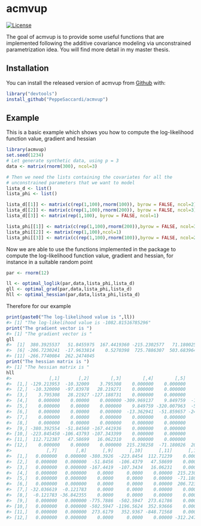 
<!-- README.md is generated from README.Rmd. Please edit that file -->

# acmvup

<!-- badges: start -->
[![License](https://badgen.net/github/license/PeppeSaccardi/acmvup)](LICENSE)
<!-- badges: end -->

The goal of acmvup is to provide some useful functions that are
implemented following the additive covariance modeling via unconstrained
parametrization idea. You will find more detail in my master thesis.

## Installation

You can install the released version of acmvup from
[Github](https://github.com/PeppeSaccardi/acmvup) with:

``` r
library("devtools")
install_github("PeppeSaccardi/acmvup")
```

## Example

This is a basic example which shows you how to compute the
log-likelihood function value, gradient and hessian

``` r
library(acmvup)
set.seed(1234)
# Let generate synthetic data, using p = 3
data <- matrix(rnorm(300), ncol=3)

# Then we need the lists containing the covariates for all the
# unconstrained parameters that we want to model
lista_d <- list()
lista_phi <- list()

lista_d[[1]] <- matrix(c(rep(1,100),rnorm(100)), byrow = FALSE, ncol=2)
lista_d[[2]] <- matrix(c(rep(1,100),rnorm(200)), byrow = FALSE, ncol=3)
lista_d[[3]] <- matrix(rep(1,100), byrow = FALSE, ncol=1)

lista_phi[[1]] <- matrix(c(rep(1,100),rnorm(200)),byrow = FALSE, ncol=3)
lista_phi[[2]] <- matrix(rep(1,100),ncol=1)
lista_phi[[3]] <- matrix(c(rep(1,100),rnorm(100)),byrow = FALSE, ncol=2)
```

Now we are able to use the functions implemented in the package to
compute the log-likelihood function value, gradient and hessian, for
instance in a suitable random point

``` r
par <- rnorm(12)

ll <- optimal_loglik(par,data,lista_phi,lista_d)
gll <- optimal_grad(par,data,lista_phi,lista_d)
hll <- optimal_hessian(par,data,lista_phi,lista_d)
```

Therefore for our example

``` r
print(paste0("The log-likelihood value is ",ll))
#> [1] "The log-likelihood value is -1082.81516785296"
print("The gradient vector is ")
#> [1] "The gradient vector is "
gll
#>  [1]  380.3925537   51.8455975  167.4419360 -215.2302577   71.1800255
#>  [6] -206.7230241  -17.9633814    0.5270398  725.7886307  503.6839641
#> [11] -266.7740084  262.2474045
print("The hessian matrix is ")
#> [1] "The hessian matrix is "
hll
#>              [,1]       [,2]        [,3]        [,4]        [,5]       [,6]
#>  [1,] -129.213953  -10.32009    3.795308    0.000000    0.000000    0.00000
#>  [2,]  -10.320090  -97.83978   28.219271    0.000000    0.000000    0.00000
#>  [3,]    3.795308   28.21927 -127.188731    0.000000    0.000000    0.00000
#>  [4,]    0.000000    0.00000    0.000000 -309.969137    9.849759  -13.36294
#>  [5,]    0.000000    0.00000    0.000000    9.849759 -320.007963  -51.85966
#>  [6,]    0.000000    0.00000    0.000000  -13.362941  -51.859657 -246.46343
#>  [7,]    0.000000    0.00000    0.000000    0.000000    0.000000    0.00000
#>  [8,]    0.000000    0.00000    0.000000    0.000000    0.000000    0.00000
#>  [9,] -380.392554  -51.84560 -167.441936    0.000000    0.000000    0.00000
#> [10,] -223.845450 -106.43793 -107.343399    0.000000    0.000000    0.00000
#> [11,]  112.712387   47.58699   16.062310    0.000000    0.000000    0.00000
#> [12,]    0.000000    0.00000    0.000000  215.230258  -71.180026  206.72302
#>             [,7]       [,8]      [,9]      [,10]      [,11]      [,12]
#>  [1,]   0.000000   0.000000 -380.3926  -223.8454  112.71239    0.00000
#>  [2,]   0.000000   0.000000  -51.8456  -106.4379   47.58699    0.00000
#>  [3,]   0.000000   0.000000 -167.4419  -107.3434   16.06231    0.00000
#>  [4,]   0.000000   0.000000    0.0000     0.0000    0.00000  215.23026
#>  [5,]   0.000000   0.000000    0.0000     0.0000    0.00000  -71.18003
#>  [6,]   0.000000   0.000000    0.0000     0.0000    0.00000  206.72302
#>  [7,] -32.036619  -0.121783    0.0000     0.0000    0.00000    0.00000
#>  [8,]  -0.121783 -36.842355    0.0000     0.0000    0.00000    0.00000
#>  [9,]   0.000000   0.000000 -775.7886  -502.5947  273.61786    0.00000
#> [10,]   0.000000   0.000000 -502.5947 -1196.5624  352.93666    0.00000
#> [11,]   0.000000   0.000000  273.6179   352.9367 -848.71568    0.00000
#> [12,]   0.000000   0.000000    0.0000     0.0000    0.00000 -312.24740
```
